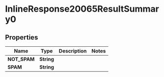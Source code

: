 # InlineResponse20065ResultSummary0

## Properties
Name | Type | Description | Notes
------------ | ------------- | ------------- | -------------
**NOT_SPAM** | **String** |  | 
**SPAM** | **String** |  | 
